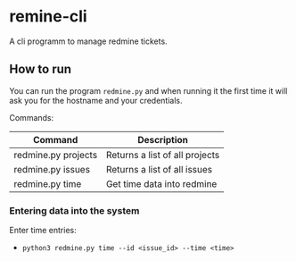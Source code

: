 # remine-cli
A cli programm to manage redmine tickets.

## How to run
You can run the program `redmine.py` and when running it the first time it will ask you for the hostname and your credentials.

Commands:

| Command | Description |
|-----|-----|
| redmine.py projects | Returns a list of all projects |
| redmine.py issues | Returns a list of all issues |
| redmine.py time | Get time data into redmine|

### Entering data into the system
Enter time entries:
* `python3 redmine.py time --id <issue_id> --time <time>`